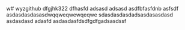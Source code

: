 w# wyzgithub
dfgjhk322
dfhasfd
adsasd
adsasd
asdfbfasfdnb
asfsdf
asdasdasdasasdwqqweqwewqeqwe
sdasdasdasdadsasdasasdasd
asdasdasd
adasfd
asdasdasfdsdfgdfgadsasdssf

